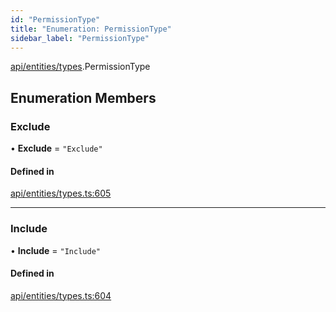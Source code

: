 ```yaml
---
id: "PermissionType"
title: "Enumeration: PermissionType"
sidebar_label: "PermissionType"
---
```


[api/entities/types](../../../../../modules/API/Entities/Types/Types.md).PermissionType

## Enumeration Members

### Exclude

• **Exclude** = ``"Exclude"``

#### Defined in

[api/entities/types.ts:605](https://github.com/PolymeshAssociation/polymesh-sdk/blob/3cc570ade/src/api/entities/types.ts#L605)

___

### Include

• **Include** = ``"Include"``

#### Defined in

[api/entities/types.ts:604](https://github.com/PolymeshAssociation/polymesh-sdk/blob/3cc570ade/src/api/entities/types.ts#L604)
